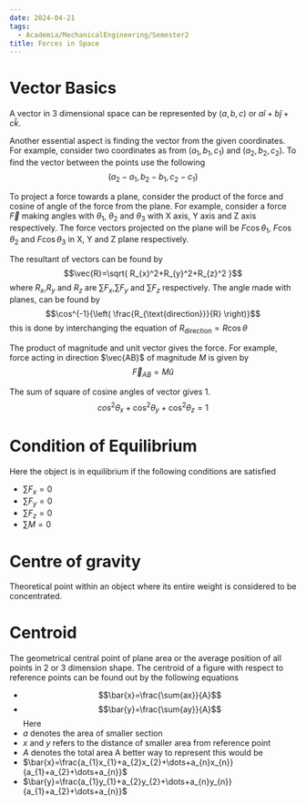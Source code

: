 ```yaml
---
date: 2024-04-21
tags:
  - Academia/MechanicalEngineering/Semester2
title: Forces in Space
---
```

# Vector Basics
 A vector in 3 dimensional space can be represented by $(a,b,c)$ or $a\hat{i}+b\hat{j}+c\hat{k}$. 
 
 Another essential aspect is finding the vector from the given coordinates. For example, consider two coordinates as from $(a_{1},b_{1},c_{1})$ and $(a_{2},b_{2},c_{2})$. To find the vector between the points use the following $$(a_{2}-a_{1},b_{2}-b_{1},c_{2}-c_{1})$$
 
 To project a force towards a plane, consider the product of the force and cosine of angle of the force from the plane. For example, consider a force $\vec{F}$ making angles with $\theta_{1}$, $\theta_{2}$ and $\theta_{3}$ with X axis, Y axis and Z axis respectively. The force vectors projected on the plane will be $F\cos \theta_{1}$, $F\cos \theta_{2}$ and $F\cos \theta_{3}$ in X, Y and Z plane respectively.
 
The resultant of vectors can be found by $$\vec{R}=\sqrt{ R_{x}^2+R_{y}^2+R_{z}^2 }$$ where $R_x$,$R_y$ and $R_z$ are $\sum{F_{x}}$,$\sum{F_{y}}$ and $\sum{F_{z}}$ respectively. The angle made with planes, can be found by $$\cos^{-1}{\left( \frac{R_{\text{direction}}}{R} \right)}$$ this is done by interchanging the equation of $R_{\text{direction}}=R\cos \theta$

The product of magnitude and unit vector gives the force. For example, force acting in direction $\vec{AB}$ of magnitude $M$ is given by $$\vec{F}_{AB}=M\hat{u}$$

The sum of square of cosine angles of vector gives 1. $$cos^2{\theta_{x}}+\cos^2{\theta_{y}}+\cos^2\theta_{z}=1$$
# Condition of Equilibrium
Here the object is in equilibrium if the following conditions are satisfied
- $\sum{F_{x}}=0$
- $\sum{F_{y}}=0$
- $\sum{F_{z}}=0$
- $\sum{M}=0$
# Centre of gravity
Theoretical point within an object where its entire weight is considered to be concentrated.
# Centroid
The geometrical central point of plane area or the average position of all points in 2 or 3 dimension shape.
The centroid of a figure with respect to reference points can be found out by the following equations
- $$\bar{x}=\frac{\sum{ax}}{A}$$
- $$\bar{y}=\frac{\sum{ay}}{A}$$
Here 
- $a$ denotes the area of smaller section
- $x$ and $y$ refers to the distance of smaller area from reference point
- $A$ denotes the total area
A better way to represent this would be
- $\bar{x}=\frac{a_{1}x_{1}+a_{2}x_{2}+\dots+a_{n}x_{n}}{a_{1}+a_{2}+\dots+a_{n}}$
- $\bar{y}=\frac{a_{1}y_{1}+a_{2}y_{2}+\dots+a_{n}y_{n}}{a_{1}+a_{2}+\dots+a_{n}}$